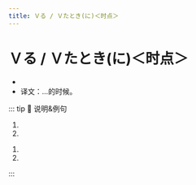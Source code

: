 ```yaml
---
title: Ｖる / Ｖたとき(に)＜时点＞
---
```


# Ｖる / Ｖたとき(に)＜时点＞

* <grammer-content sentence="意义：表示**后面主句**的动作或变化是在该时点之前或之后成立的；" />
* 译文：...的时候。

::: tip :bookmark: 说明&例句

<grammer-content sentence="**「Vるとき（に）」**表示**先进行主句**中的动作，然后**再进行时间从句**中的动作：" />

<div class="bunpou-block">

1. <grammer-content id='1-10-6-0' sentence="[日本/にほん]では[家/うち]に**[入/はい]るとき**、[靴/くつ]を[脱/ぬ]がなくてはいけないんでしょう?" trans="在日本，进门之前得脱鞋吧？(强调**先脱鞋，再进家门**)" />
2. <grammer-content id='1-10-6-1' sentence="[日本/にほん]ヘ**[行/い]くとき**、パソコンを[買/か]いました。" trans="去日本的时候，买了电脑。(强调**先买了电脑，再去的日本**)" />

</div>

<grammer-content sentence="**「Ｖたとき（に）」**表示**先进行时间从句**中的动作，然后**再进行主句**中的动作：" />

<div class="bunpou-block">

1. <grammer-content id='1-10-6-2' sentence="[今度/こんど]**[来/き]たとき**に[続/つづ]きを[見/み]せてくださいね。" trans="这次我来的时候，请让我看看后续。(强调**等我来了之后，再跟我说后续**)" />
2. <grammer-content id='1-10-6-3' sentence="[日本/にほん]ヘ**[行/い]ったとき**、パソコンを[買/か]いました。" trans="去日本的时候，买了电脑。(强调**先去的日本，再买的电脑**)" />

</div>

:::
